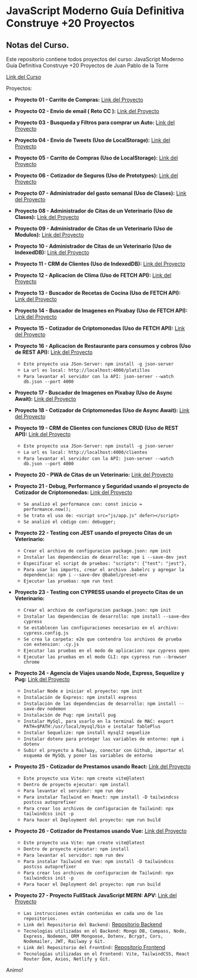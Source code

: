 # JavaScript Moderno Guía Definitiva Construye +20 Proyectos

## Notas del Curso.

Este repositorio contiene todos proyectos del curso: JavaScript Moderno Guía Definitiva Construye +20 Proyectos de Juan Pablo de la Torre

[Link del Curso](https://www.udemy.com/course/javascript-moderno-guia-definitiva-construye-10-proyectos/)

Proyectos:
- **Proyecto 01 - Carrito de Compras:** [Link del Proyecto](https://pj1carritodecomprasjs.netlify.app)

- **Proyecto 02 - Envio de email ( Reto CC ):** [Link del Proyecto](https://pj2simulacionemailccjs.netlify.app)

- **Proyecto 03 - Busqueda y Filtros para comprar un Auto:** [Link del Proyecto](https://pj3busquedayfiltrodeautosjs.netlify.app)

- **Proyecto 04 - Envio de Tweets (Uso de LocalStorage):** [Link del Proyecto](https://pj4tweetslocalstoragejs.netlify.app)

- **Proyecto 05 - Carrito de Compras (Uso de LocalStorage):** [Link del Proyecto](https://pj5carritodecompraslocalstoragejs.netlify.app)

- **Proyecto 06 - Cotizador de Seguros (Uso de Prototypes):** [Link del Proyecto](https://pj6simuladordesegurosprototypesjs.netlify.app)

- **Proyecto 07 - Administrador del gasto semanal (Uso de Clases):** [Link del Proyecto](https://pj7administrargastosemanaljs.netlify.app)

- **Proyecto 08 - Administrador de Citas de un Veterinario (Uso de Clases):** [Link del Proyecto](https://pj8administradorcitasveterinariojs.netlify.app)

- **Proyecto 09 - Administrador de Citas de un Veterinario (Uso de Modulos):** [Link del Proyecto](https://pj9administradorcitasmodulosjs.netlify.app)

- **Proyecto 10 - Administrador de Citas de un Veterinario (Uso de IndexedDB):** [Link del Proyecto](https://pj10administradorcitasindexeddbjs.netlify.app)

- **Proyecto 11 - CRM de Clientes (Uso de IndexedDB):** [Link del Proyecto](https://pj11crmindexeddbjs.netlify.app/index.html)

- **Proyecto 12 - Aplicacion de Clima (Uso de FETCH API):** [Link del Proyecto](https://pj12appclimafetchapijs.netlify.app)

- **Proyecto 13 - Buscador de Recetas de Cocina (Uso de FETCH API):** [Link del Proyecto](https://pj13buscadorrecetascocinafetchapijs.netlify.app)

- **Proyecto 14 - Buscador de Imagenes en Pixabay (Uso de FETCH API):** [Link del Proyecto](https://pj14buscadorimgsapipixabayfetchapijs.netlify.app)

- **Proyecto 15 - Cotizador de Criptomonedas (Uso de FETCH API):** [Link del Proyecto](https://pj15cotizadorcriptomonedasfetchapijs.netlify.app)

- **Proyecto 16 - Aplicacion de Restaurante para consumos y cobros (Uso de REST API):** [Link del Proyecto](https://pj16restauranteconsumopropinarestapi.netlify.app)

  - `Este proyecto usa JSon-Server: npm install -g json-server`
  - `La url es local: http://localhost:4000/platillos`
  - `Para levantar el servidor con la API: json-server --watch db.json --port 4000`

- **Proyecto 17 - Buscador de Imagenes en Pixabay (Uso de Async Await):** [Link del Proyecto](https://pj17buscadorimgpixabayasyncawaitjs.netlify.app)

- **Proyecto 18 - Cotizador de Criptomonedas (Uso de Async Await):** [Link del Proyecto](https://pj18cotizadorcriptomonedaasyncawaitjs.netlify.app)

- **Proyecto 19 - CRM de Clientes con funciones CRUD (Uso de REST API):** [Link del Proyecto](https://pj19crmclientescrudrestapijs.netlify.app)

  - `Este proyecto usa JSon-Server: npm install -g json-server`
  - `La url es local: http://localhost:4000/clientes`
  - `Para levantar el servidor con la API: json-server --watch db.json --port 4000`

- **Proyecto 20 - PWA de Citas de un Veterinario:** [Link del Proyecto](https://pj20pwaadminpacientesveterinariajs.netlify.app)

- **Proyecto 21 - Debug, Performance y Seguridad usando el proyecto de Cotizador de Criptomonedas:** [Link del Proyecto](https://pj21debugperformanceseguridadcriptojs.netlify.app)

  - `Se analizó el performance con: const inicio = performance.now();`
  - `Se trato el uso de: <script src="js/app.js" defer></script>`
  - `Se analizó el código con: debugger;`

- **Proyecto 22 - Testing con JEST usando el proyecto Citas de un Veterinario:**

  - `Crear el archivo de configuracion package.json: npm init`
  - `Instalar las dependencias de desarrollo: npm i --save-dev jest`
  - `Especificar el script de pruebas: "scripts": {"test": "jest"},`
  - `Para usar los imports, crear el archivo .babelrc y agregar la dependencia: npm i --save-dev @babel/preset-env`
  -	`Ejecutar las pruebas: npm run test`

- **Proyecto 23 - Testing con CYPRESS usando el proyecto Citas de un Veterinario:**

  - `Crear el archivo de configuracion package.json: npm init`
  - `Instalar las dependencias de desarrollo: npm install --save-dev cypress`
  - `Se establecen las configuraciones necesarias en el archivo: cypress.config.js`
  - `Se crea la carpeta: e2e que contendra los archivos de prueba con extension: .cy.js`
  -	`Ejecutar las pruebas en el modo de aplicacion: npx cypress open`
  -	`Ejecutar las pruebas en el modo CLI: npx cypress run --browser chrome`
  
- **Proyecto 24 - Agencia de Viajes usando Node, Express, Sequelize y Pug:** [Link del Proyecto](https://pj24agenciaviajesnodeexpresssequelizepug.up.railway.app)

  - `Instalar Node e iniciar el proyecto: npm init`
  - `Instalación de Express: npm install express`
  - `Instalación de las dependencias de desarrollo: npm install --save-dev nodemon`
  - `Instalación de Pug: npm install pug`
  -	`Instalar MySql, para usarlo en la terminal de MAC: export PATH=$PATH:/usr/local/mysql/bin e instalar TablePlus`
  -	`Instalar Sequelize: npm install mysql2 sequelize`
  -	`Instalar dotenv para proteger las variables de entorno: npm i dotenv`
  -	`Subir el proyecto a Railway, conectar con Github, importar el esquema de MySQL y poner las variables de entorno`
  
- **Proyecto 25 - Cotizador de Prestamos usando React:** [Link del Proyecto](https://pj25cotizadorprestamosreact.netlify.app)

  - `Este proyecto usa Vite: npm create vite@latest`
  - `Dentro de proyecto ejecutar: npm install`
  - `Para levantar el servidor: npm run dev`
  - `Para instalar Tailwind en React: npm install -D tailwindcss postcss autoprefixer`
  -	`Para crear los archivos de configuracion de Tailwind: npx tailwindcss init -p`
  -	`Para hacer el Deployment del proyecto: npm run build`

- **Proyecto 26 - Cotizador de Prestamos usando Vue:** [Link del Proyecto](https://pj26cotizadorprestamosvue.netlify.app)

  - `Este proyecto usa Vite: npm create vite@latest`
  - `Dentro de proyecto ejecutar: npm install`
  - `Para levantar el servidor: npm run dev`
  - `Para instalar Tailwind en Vue: npm install -D tailwindcss postcss autoprefixer`
  -	`Para crear los archivos de configuracion de Tailwind: npx tailwindcss init -p`
  -	`Para hacer el Deployment del proyecto: npm run build`

- **Proyecto 27 - Proyecto FullStack JavaScript MERN: APV:** [Link del Proyecto](https://pj27fullstackjsmernfrontend.netlify.app)

  - `Las instrucciones están contenidas en cada uno de los repositorios.`
  - `Link del Repositorio del Backend:` [Repositorio Backend](https://github.com/alxsandoval/MERN_APV_Backend)
  - `Tecnologías utilizadas en el Backend: Mongo DB, Compass, Node, Express, Nodemon, ORM Mongoose, Dotenv, Bcrypt, Cors, Nodemailer, JWT, Railway y Git.`
  - `Link del Repositorio del FrontEnd:` [Repositorio Frontend](https://github.com/alxsandoval/MERN_APV_Frontend)
  - `Tecnologías utilizadas en el Frontend: Vite, TailwindCSS, React Router Dom, Axios, Netlify y Git.`


Animo!
